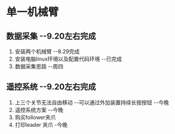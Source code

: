 # 单一机械臂
## 数据采集 --9.20左右完成
1. 安装两个机械臂 --8.29完成
2. 安装电脑linux环境以及配置代码环境  --已完成
3. 数据采集思路 --周四
## 遥控系统 --9.20左右完成
1. 上三个关节无法自由移动  --可以通过外加装置持续长按按钮 --今晚
2. 遥控系统方案 --今晚
3. 购买follower夹爪
4. 打印leader 夹爪 -今晚

